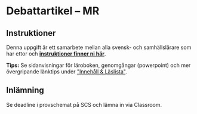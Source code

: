 # Debattartikel – MR

## Instruktioner
Denna uppgift är ett samarbete mellan alla svensk- och samhällslärare som har ettor och [**instruktioner finner ni här**](https://docs.google.com/document/d/1qNsXjNq65jU7hTa9QRJOAF2ZL84cf8w6qc_RyUSku8M/edit?usp=sharing).

**Tips:** Se sidanvisningar för läroboken, genomgångar (powerpoint) och mer övergripande länktips under ["Innehåll & Läslista"](../material/innehall_laslista_fn_mr.md). 


## Inlämning
Se deadline i provschemat på SCS och lämna in via Classroom. 

